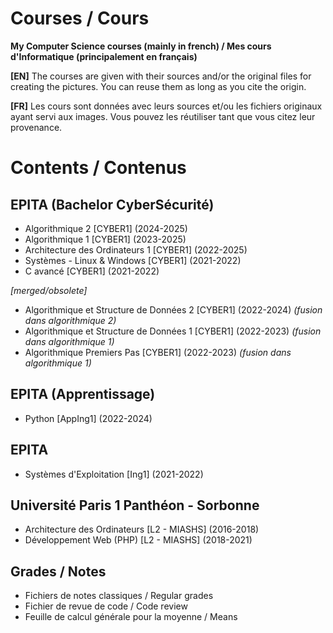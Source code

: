 # Courses / Cours
__My Computer Science courses (mainly in french) / Mes cours d'Informatique (principalement en français)__

__[EN]__
The courses are given with their sources and/or the original files for creating the pictures.
You can reuse them as long as you cite the origin.

__[FR]__
Les cours sont données avec leurs sources et/ou les fichiers originaux ayant servi aux images.
Vous pouvez les réutiliser tant que vous citez leur provenance.


# Contents / Contenus

## EPITA (Bachelor CyberSécurité)
- Algorithmique 2 [CYBER1] (2024-2025)
- Algorithmique 1 [CYBER1] (2023-2025)
- Architecture des Ordinateurs 1 [CYBER1] (2022-2025)
- Systèmes - Linux & Windows [CYBER1] (2021-2022)
- C avancé [CYBER1] (2021-2022)

_[merged/obsolete]_
- Algorithmique et Structure de Données 2 [CYBER1] (2022-2024) *(fusion dans algorithmique 2)*
- Algorithmique et Structure de Données 1 [CYBER1] (2022-2023) *(fusion dans algorithmique 1)*
- Algorithmique Premiers Pas [CYBER1] (2022-2023) *(fusion dans algorithmique 1)*


## EPITA (Apprentissage)
- Python [AppIng1] (2022-2024)

## EPITA
- Systèmes d'Exploitation [Ing1] (2021-2022)

## Université Paris 1 Panthéon - Sorbonne
- Architecture des Ordinateurs [L2 - MIASHS] (2016-2018)
- Développement Web (PHP) [L2 - MIASHS] (2018-2021)

## Grades / Notes
- Fichiers de notes classiques / Regular grades
- Fichier de revue de code / Code review
- Feuille de calcul générale pour la moyenne / Means

